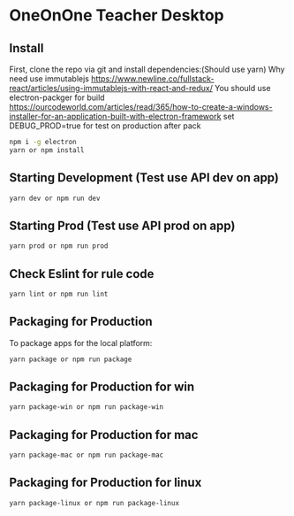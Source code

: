 # OneOnOne Teacher Desktop
## Install

First, clone the repo via git and install dependencies:(Should use yarn)
Why need use immutablejs
https://www.newline.co/fullstack-react/articles/using-immutablejs-with-react-and-redux/
You should use electron-packger for build
https://ourcodeworld.com/articles/read/365/how-to-create-a-windows-installer-for-an-application-built-with-electron-framework
set DEBUG_PROD=true for test on production after pack

```bash
npm i -g electron
yarn or npm install 
```

## Starting Development (Test use API dev on app)


```bash
yarn dev or npm run dev
```

## Starting Prod (Test use API prod on app)


```bash
yarn prod or npm run prod
```

## Check Eslint for rule code
```bash
yarn lint or npm run lint
```

## Packaging for Production

To package apps for the local platform:

```bash
yarn package or npm run package
```

## Packaging for Production for win

```bash
yarn package-win or npm run package-win
```

## Packaging for Production for mac

```bash
yarn package-mac or npm run package-mac
```

## Packaging for Production for linux

```bash
yarn package-linux or npm run package-linux
```